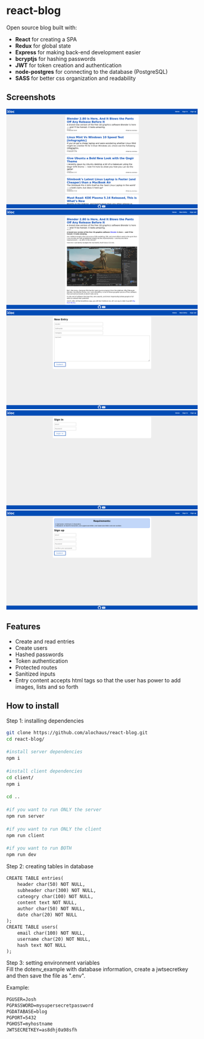 # react-blog
Open source blog built with:
- **React** for creating a SPA
- **Redux** for global state
- **Express** for making back-end development easier
- **bcryptjs** for hashing passwords
- **JWT** for token creation and authentication
- **node-postgres** for connecting to the database (PostgreSQL)
- **SASS** for better css organization and readability

## Screenshots
![home-page](/screenshots/home-page.png)
![entry-example](/screenshots/entry-example.png)
![new-entry](/screenshots/new-entry.png)
![sign-in](/screenshots/sign-in.png)
![sign-up](/screenshots/sign-up.png)

## Features
- Create and read entries
- Create users
- Hashed passwords
- Token authentication
- Protected routes
- Sanitized inputs
- Entry content accepts html tags so that the user has power to add images, lists and so forth

## How to install

Step 1: installing dependencies
```bash
git clone https://github.com/alochaus/react-blog.git
cd react-blog/

#install server dependencies
npm i

#install client dependencies
cd client/
npm i

cd ..

#if you want to run ONLY the server
npm run server

#if you want to run ONLY the client
npm run client

#if you want to run BOTH
npm run dev
```

Step 2: creating tables in database
```
CREATE TABLE entries(
    header char(50) NOT NULL,
    subheader char(300) NOT NULL,
    cateogry char(100) NOT NULL,
    content text NOT NULL,
    author char(50) NOT NULL,
    date char(20) NOT NULL
);
CREATE TABLE users(
    email char(100) NOT NULL,
    username char(20) NOT NULL,
    hash text NOT NULL
);
```

Step 3: setting environment variables  
Fill the dotenv_example with database information, create a jwtsecretkey and then save the file as ".env".

Example:
```
PGUSER=Josh
PGPASSWORD=mysupersecretpassword
PGDATABASE=blog
PGPORT=5432
PGHOST=myhostname
JWTSECRETKEY=as8dhj0a98sfh
```

